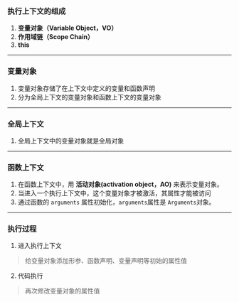 ### 执行上下文的组成
1. **变量对象（Variable Object，VO）**
2. **作用域链（Scope Chain）**
3. **this**
---

### 变量对象
1. 变量对象存储了在上下文中定义的变量和函数声明
2. 分为全局上下文的变量对象和函数上下文的变量对象
---

### 全局上下文
1. 全局上下文中的变量对象就是全局对象
---

### 函数上下文
1. 在函数上下文中，用 **活动对象(activation object，AO)** 来表示变量对象。
2. 当进入一个执行上下文中，这个变量对象才被激活，其属性才能被访问
3. 通过函数的 `arguments` 属性初始化，`arguments`属性是 `Arguments`对象。
---

### 执行过程
1. 进入执行上下文
> 给变量对象添加形参、函数声明、变量声明等初始的属性值
2. 代码执行
> 再次修改变量对象的属性值
